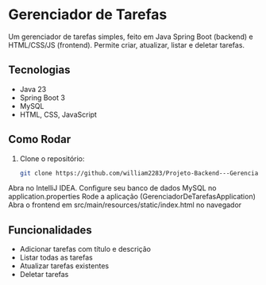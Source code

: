# Gerenciador de Tarefas
Um gerenciador de tarefas simples, feito em Java Spring Boot (backend) e HTML/CSS/JS (frontend). Permite criar, atualizar, listar e deletar tarefas.

## Tecnologias
- Java 23
- Spring Boot 3
- MySQL
- HTML, CSS, JavaScript

## Como Rodar
1. Clone o repositório:
   ```bash
   git clone https://github.com/william2283/Projeto-Backend---Gerenciador-de-Tarefas.git
Abra no IntelliJ IDEA.
Configure seu banco de dados MySQL no application.properties
Rode a aplicação (GerenciadorDeTarefasApplication)
Abra o frontend em src/main/resources/static/index.html no navegador

## Funcionalidades
- Adicionar tarefas com título e descrição
- Listar todas as tarefas
- Atualizar tarefas existentes
- Deletar tarefas



